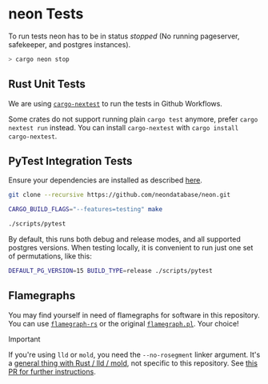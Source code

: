 # neon Tests

To run tests neon has to be in status *stopped* (No running pageserver, safekeeper, and postgres instances).

```bash
> cargo neon stop
```

## Rust Unit Tests

We are using [`cargo-nextest`](https://nexte.st/) to run the tests in Github Workflows.

Some crates do not support running plain `cargo test` anymore, prefer `cargo nextest run` instead.
You can install `cargo-nextest` with `cargo install cargo-nextest`.

## PyTest Integration Tests

Ensure your dependencies are installed as described [here](https://github.com/neondatabase/neon#dependency-installation-notes).

```bash
git clone --recursive https://github.com/neondatabase/neon.git

CARGO_BUILD_FLAGS="--features=testing" make

./scripts/pytest
```

By default, this runs both debug and release modes, and all supported postgres versions. When
testing locally, it is convenient to run just one set of permutations, like this:

```bash
DEFAULT_PG_VERSION=15 BUILD_TYPE=release ./scripts/pytest
```

## Flamegraphs

You may find yourself in need of flamegraphs for software in this repository.
You can use [`flamegraph-rs`](https://github.com/flamegraph-rs/flamegraph) or the original [`flamegraph.pl`](https://github.com/brendangregg/FlameGraph). Your choice!

>[!IMPORTANT]
> If you're using `lld` or `mold`, you need the `--no-rosegment` linker argument.
> It's a [general thing with Rust / lld / mold](https://crbug.com/919499#c16), not specific to this repository.
> See [this PR for further instructions](https://github.com/neondatabase/neon/pull/6764).

